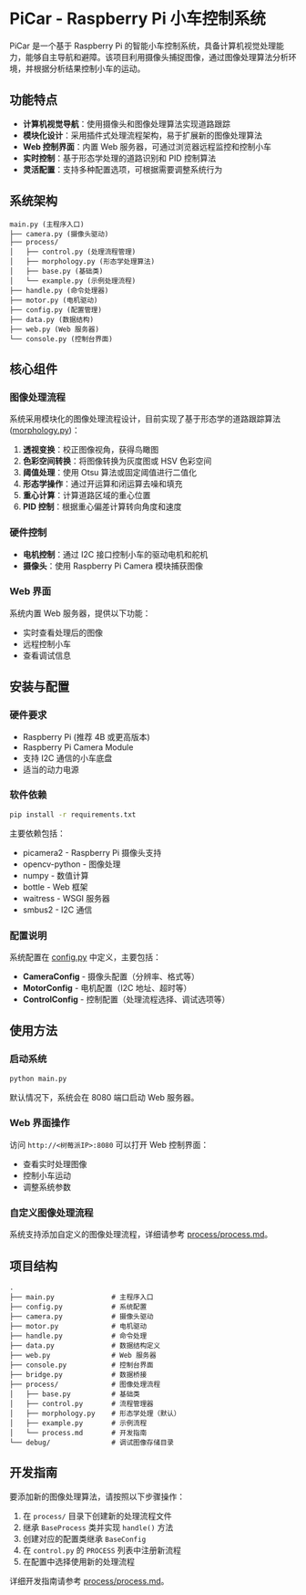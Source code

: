 # PiCar - Raspberry Pi 小车控制系统

PiCar 是一个基于 Raspberry Pi 的智能小车控制系统，具备计算机视觉处理能力，能够自主导航和避障。该项目利用摄像头捕捉图像，通过图像处理算法分析环境，并根据分析结果控制小车的运动。

## 功能特点

- **计算机视觉导航**：使用摄像头和图像处理算法实现道路跟踪
- **模块化设计**：采用插件式处理流程架构，易于扩展新的图像处理算法
- **Web 控制界面**：内置 Web 服务器，可通过浏览器远程监控和控制小车
- **实时控制**：基于形态学处理的道路识别和 PID 控制算法
- **灵活配置**：支持多种配置选项，可根据需要调整系统行为

## 系统架构

```
main.py (主程序入口)
├── camera.py (摄像头驱动)
├── process/
│   ├── control.py (处理流程管理)
│   ├── morphology.py (形态学处理算法)
│   ├── base.py (基础类)
│   └── example.py (示例处理流程)
├── handle.py (命令处理器)
├── motor.py (电机驱动)
├── config.py (配置管理)
├── data.py (数据结构)
├── web.py (Web 服务器)
└── console.py (控制台界面)
```

## 核心组件

### 图像处理流程

系统采用模块化的图像处理流程设计，目前实现了基于形态学的道路跟踪算法 ([morphology.py](process/morphology.py))：

1. **透视变换**：校正图像视角，获得鸟瞰图
2. **色彩空间转换**：将图像转换为灰度图或 HSV 色彩空间
3. **阈值处理**：使用 Otsu 算法或固定阈值进行二值化
4. **形态学操作**：通过开运算和闭运算去噪和填充
5. **重心计算**：计算道路区域的重心位置
6. **PID 控制**：根据重心偏差计算转向角度和速度

### 硬件控制

- **电机控制**：通过 I2C 接口控制小车的驱动电机和舵机
- **摄像头**：使用 Raspberry Pi Camera 模块捕获图像

### Web 界面

系统内置 Web 服务器，提供以下功能：
- 实时查看处理后的图像
- 远程控制小车
- 查看调试信息

## 安装与配置

### 硬件要求

- Raspberry Pi (推荐 4B 或更高版本)
- Raspberry Pi Camera Module
- 支持 I2C 通信的小车底盘
- 适当的动力电源

### 软件依赖

```bash
pip install -r requirements.txt
```

主要依赖包括：
- picamera2 - Raspberry Pi 摄像头支持
- opencv-python - 图像处理
- numpy - 数值计算
- bottle - Web 框架
- waitress - WSGI 服务器
- smbus2 - I2C 通信

### 配置说明

系统配置在 [config.py](config.py) 中定义，主要包括：

- **CameraConfig** - 摄像头配置（分辨率、格式等）
- **MotorConfig** - 电机配置（I2C 地址、超时等）
- **ControlConfig** - 控制配置（处理流程选择、调试选项等）

## 使用方法

### 启动系统

```bash
python main.py
```

默认情况下，系统会在 8080 端口启动 Web 服务器。

### Web 界面操作

访问 `http://<树莓派IP>:8080` 可以打开 Web 控制界面：
- 查看实时处理图像
- 控制小车运动
- 调整系统参数

### 自定义图像处理流程

系统支持添加自定义的图像处理流程，详细请参考 [process/process.md](process/process.md)。

## 项目结构

```
.
├── main.py              # 主程序入口
├── config.py            # 系统配置
├── camera.py            # 摄像头驱动
├── motor.py             # 电机驱动
├── handle.py            # 命令处理
├── data.py              # 数据结构定义
├── web.py               # Web 服务器
├── console.py           # 控制台界面
├── bridge.py            # 数据桥接
├── process/             # 图像处理流程
│   ├── base.py          # 基础类
│   ├── control.py       # 流程管理器
│   ├── morphology.py    # 形态学处理（默认）
│   ├── example.py       # 示例流程
│   └── process.md       # 开发指南
└── debug/               # 调试图像存储目录
```

## 开发指南

要添加新的图像处理算法，请按照以下步骤操作：

1. 在 `process/` 目录下创建新的处理流程文件
2. 继承 `BaseProcess` 类并实现 `handle()` 方法
3. 创建对应的配置类继承 `BaseConfig`
4. 在 `control.py` 的 `PROCESS` 列表中注册新流程
5. 在配置中选择使用新的处理流程

详细开发指南请参考 [process/process.md](process/process.md)。
